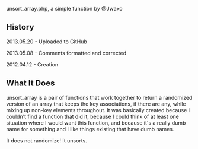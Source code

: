 unsort_array.php, a simple function by @Jwaxo

## History

2013.05.20 - Uploaded to GitHub

2013.05.08 - Comments formatted and corrected

2012.04.12 - Creation

## What It Does

unsort_array is a pair of functions that work together to return a randomized version of an array that keeps the key associations, if there are any, while mixing up non-key elements throughout. It was basically created because I couldn't find a function that did it, because I could think of at least one situation where I would want this function, and because it's a really dumb name for something and I like things existing that have dumb names.

It does not randomize! It unsorts.